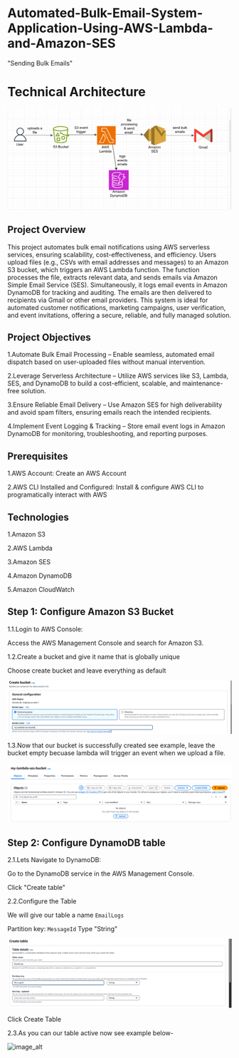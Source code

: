 # Automated-Bulk-Email-System-Application-Using-AWS-Lambda-and-Amazon-SES

"Sending Bulk Emails"

# Technical Architecture

![image_alt](https://github.com/Tatenda-Prince/Automated-Bulk-Email-System-Application-Using-AWS-Lambda-and-Amazon-SES/blob/ffe25d83eb1b43d6611bfeab4288b90695ba3a8b/img/Screenshot%202025-02-02%20103313.png)


## Project Overview

This project automates bulk email notifications using AWS serverless services, ensuring scalability, cost-effectiveness, and efficiency. Users upload files (e.g., CSVs with email addresses and messages) to an Amazon S3 bucket, which triggers an AWS Lambda function. The function processes the file, extracts relevant data, and sends emails via Amazon Simple Email Service (SES). Simultaneously, it logs email events in Amazon DynamoDB for tracking and auditing. The emails are then delivered to recipients via Gmail or other email providers. This system is ideal for automated customer notifications, marketing campaigns, user verification, and event invitations, offering a secure, reliable, and fully managed solution.

## Project Objectives

1.Automate Bulk Email Processing – Enable seamless, automated email dispatch based on user-uploaded files without manual intervention.

2.Leverage Serverless Architecture – Utilize AWS services like S3, Lambda, SES, and DynamoDB to build a cost-efficient, scalable, and maintenance-free solution.

3.Ensure Reliable Email Delivery – Use Amazon SES for high deliverability and avoid spam filters, ensuring emails reach the intended recipients.

4.Implement Event Logging & Tracking – Store email event logs in Amazon DynamoDB for monitoring, troubleshooting, and reporting purposes.

## Prerequisites

1.AWS Account: Create an AWS Account

2.AWS CLI Installed and Configured: Install & configure AWS CLI to programatically interact with AWS

## Technologies

1.Amazon S3

2.AWS Lambda

3.Amazon SES 

4.Amazon DynamoDB

5.Amazon CloudWatch 


## Step 1: Configure Amazon S3 Bucket

1.1.Login to AWS Console:

Access the AWS Management Console and search for Amazon S3.

1.2.Create a bucket and give it name that is globally unique

Choose create bucket and leave everything as default


![image_alt](https://github.com/Tatenda-Prince/Automated-Bulk-Email-System-Application-Using-AWS-Lambda-and-Amazon-SES/blob/79d260892808acaa4c5e34a48af62ff6488bd3f9/img/Screenshot%202025-02-02%20104928.png)


1.3.Now that our bucket is successfully created see example, leave the bucket empty becuase lambda will trigger an event when we upload a file.

![image_alt](https://github.com/Tatenda-Prince/Automated-Bulk-Email-System-Application-Using-AWS-Lambda-and-Amazon-SES/blob/6b16c34c57d53057b6d3f3ff3cae17337c4180db/img/Screenshot%202025-02-02%20104947.png)


## Step 2: Configure DynamoDB table


2.1.Lets Navigate to DynamoDB:

Go to the DynamoDB service in the AWS Management Console.

Click "Create table"

2.2.Configure the Table

We will give our table a name  `EmailLogs`

Partition key: `MessageId` Type "String"

![image_alt](https://github.com/Tatenda-Prince/Automated-Bulk-Email-System-Application-Using-AWS-Lambda-and-Amazon-SES/blob/cd4bd85c1dc7fe348f414872ab8c3a97b369a30c/img/Screenshot%202025-02-02%20110447.png)


Click Create Table 




2.3.As you can our table active now see example below-

![image_alt]()








